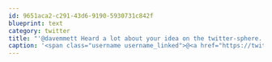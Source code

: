 ```yaml
---
id: 9651aca2-c291-43d6-9190-5930731c842f
blueprint: text
category: twitter
title: "'@davemmett Heard a lot about your idea on the twitter-sphere. Where are you guys going from here?"
caption: '<span class="username username_linked">@<a href="https://twitter.com/davemmett" title="Dave Emmett">davemmett</a></span> Heard a lot about your idea on the twitter-sphere. Where are you guys going from here?'
---
```

